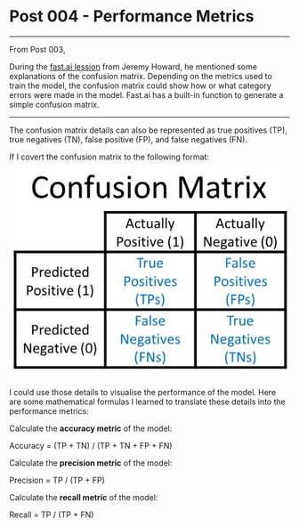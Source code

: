 # Post 004 - Performance Metrics

---

From Post 003,

During the [fast.ai lession](https://course.fast.ai/Lessons/lesson2.html) from Jeremy Howard, he mentioned some explanations of the confusion matrix. Depending on the metrics used to train the model, the confusion matrix could show how or what category errors were made in the model. Fast.ai has a built-in function to generate a simple confusion matrix.

---

The confusion matrix details can also be represented as true positives (TP), true negatives (TN), false positive (FP), and false negatives (FN). 

If I covert the confusion matrix to the following format:

<img src="/images/confusion_matrix_example_2.jpg" alt="confusion_matrix_example_2">

I could use those details to visualise the performance of the model. Here are some mathematical formulas I learned to translate these details into the performance metrics:

Calculate the **accuracy metric** of the model:

Accuracy = (TP + TN) / (TP + TN + FP + FN)

Calculate the **precision metric** of the model:

Precision = TP / (TP + FP)

Calculate the **recall metric** of the model:

Recall = TP / (TP + FN)